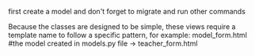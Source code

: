 first create a model and don't forget to migrate and run other commands



Because the classes are designed to be simple, these views require a template name to follow a specific pattern, for example:           model_form.html       #the model created in models.py file
 ->  teacher_form.html
